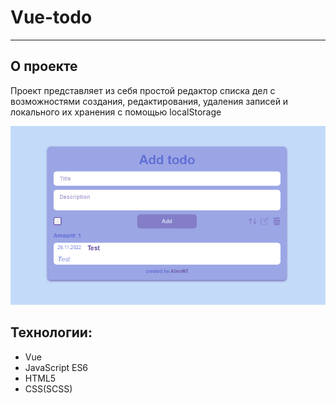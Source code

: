 # Vue-todo
***
## О проекте

Проект представляет из себя простой редактор списка дел с возможностями создания, редактирования, удаления записей и локального их хранения с помощью localStorage

![Скрин](/public/screen.png)

## Технологии:
* Vue
* JavaScript ES6
* HTML5
* CSS(SCSS)

